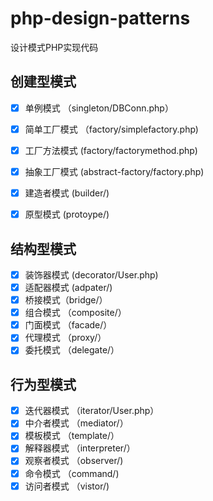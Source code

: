 # php-design-patterns

设计模式PHP实现代码

## 创建型模式

- [x] 单例模式 （singleton/DBConn.php）
- [x] 简单工厂模式 （factory/simplefactory.php)
- [x] 工厂方法模式  (factory/factorymethod.php)
- [x] 抽象工厂模式 (abstract-factory/factory.php)
- [x] 建造者模式 (builder/)
- [x] 原型模式 (protoype/)


## 结构型模式

- [x] 装饰器模式  (decorator/User.php)
- [x] 适配器模式  (adpater/)
- [x] 桥接模式（bridge/）
- [x] 组合模式 （composite/）
- [x] 门面模式 （facade/）
- [x] 代理模式 （proxy/）
- [x] 委托模式 （delegate/）

## 行为型模式

- [x] 迭代器模式  （iterator/User.php）
- [x] 中介者模式  （mediator/）
- [x] 模板模式  （template/）
- [x] 解释器模式 （interpreter/）
- [x] 观察者模式 （observer/)
- [x] 命令模式 （command/) 
- [x] 访问者模式 （vistor/) 
